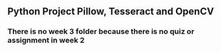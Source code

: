 ## Python Project Pillow, Tesseract and OpenCV

### There is no week 3 folder because there is no quiz or assignment in week 2